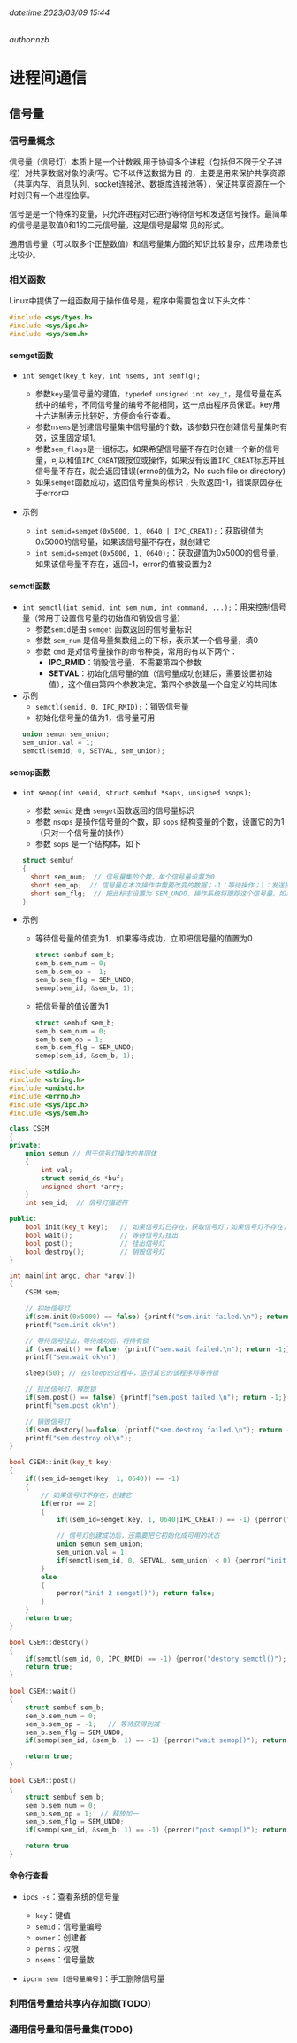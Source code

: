 ###### datetime:2023/03/09 15:44

###### author:nzb

# 进程间通信

## 信号量

### 信号量概念

信号量（信号灯）本质上是一个计数器,用于协调多个进程（包括但不限于父子进程）对共享数据对象的读/写。它不以传送数据为目
的，主要是用来保护共享资源（共享内存、消息队列、socket连接池、数据库连接池等），保证共享资源在一个时刻只有一个进程独享。

信号是是一个特殊的变量，只允许进程对它进行等待信号和发送信号操作。最简单的信号是是取值0和1的二元信号量，这是信号是最常 见的形式。

通用信号量（可以取多个正整数值）和信号量集方面的知识比较复杂，应用场景也比较少。

### 相关函数

Linux中提供了一组函数用于操作值号是，程序中需要包含以下头文件：

```c++
#include <sys/tyes.h>
#include <sys/ipc.h>
#include <sys/sem.h>
```

#### semget函数

- `int semget(key_t key, int nsems, int semflg);`

    - 参数`key`是信号量的键值，`typedef unsigned int key_t`，是信号量在系统中的编号，不同信号量的编号不能相同，这一点由程序员保证。key用十六进制表示比较好，方便命令行查看。
    - 参数`nsems`是创建信号量集中信号量的个数，该参数只在创建信号量集时有效，这里固定填1。
    - 参数`sem_flags`是一组标志，如果希望信号量不存在时创建一个新的信号量，可以和值`IPC_CREAT`做按位或操作，如果没有设置`IPC_CREAT`标志并且信号量不存在，就会返回错误(errno的值为2，No such
      file or directory)
    - 如果`semget`函数成功，返回信号量集的标识；失败返回-1，错误原因存在于error中

- 示例
    - `int semid=semget(0x5000, 1, 0640 | IPC_CREAT);`：获取键值为0x5000的信号量，如果该信号量不存在，就创建它
    - `int semid=semget(0x5000, 1, 0640);`：获取键值为0x5000的信号量，如果该信号量不存在，返回-1，error的值被设置为2

#### semctl函数

- `int semctl(int semid, int sem_num, int command, ...);`：用来控制信号量（常用于设置信号量的初始值和销毁信号量）
    - 参数`semid`是由 `semget` 函数返回的信号量标识
    - 参数 `sem_num` 是信号量集数组上的下标，表示某一个信号量，填0
    - 参数 `cmd` 是对信号量操作的命令种类，常用的有以下两个：
        - **IPC_RMID**：销毁信号量，不需要第四个参数
        - **SETVAL**：初始化信号量的值（信号量成功创建后，需要设置初始值），这个值由第四个参数决定。第四个参数是一个自定义的共同体
- 示例
    - `semctl(semid, 0, IPC_RMID);`：销毁信号量
    - 初始化信号量的值为1，信号量可用
  ```c++
  union semun sem_union;
  sem_union.val = 1;
  semctl(semid, 0, SETVAL, sem_union);
  ```

#### semop函数

- `int semop(int semid, struct sembuf *sops, unsigned nsops);`

    - 参数 `semid` 是由 `semget`函数返回的信号量标识
    - 参数 `nsops` 是操作信号量的个数，即 `sops` 结构变量的个数，设置它的为1（只对一个信号量的操作）
    - 参数 `sops` 是一个结构体，如下
  ```c++
  struct sembuf
  {
    short sem_num;  // 信号量集的个数，单个信号量设置为0
    short sem_op;  // 信号量在本次操作中需要改变的数据；-1：等待操作；1：发送操作
    short sem_flg;  // 把此标志设置为 SEM_UNDO，操作系统将跟踪这个信号量。如果当前进程退出时没有释放信号量，操作系统将释放信号量，避免资源被锁死。
  }
  ```
- 示例

    - 等待信号量的值变为1，如果等待成功，立即把信号量的值置为0
      
      ```c++
      struct sembuf sem_b;
      sem_b.sem_num = 0;
      sem_b.sem_op = -1;
      sem_b.sem_flg = SEM_UNDO;
      semop(sem_id, &sem_b, 1);
      ```

    - 把信号量的值设置为1

      ```c++
      struct sembuf sem_b;
      sem_b.sem_num = 0;
      sem_b.sem_op = 1;
      sem_b.sem_flg = SEM_UNDO;
      semop(sem_id, &sem_b, 1);
      ```

```c++
#include <stdio.h>
#include <string.h>
#include <unistd.h>
#include <errno.h>
#include <sys/ipc.h>
#include <sys/sem.h>

class CSEM
{
private:
    union semun // 用于信号灯操作的共同体
    {
        int val;
        struct semid_ds *buf;
        unsigned short *arry;
    }
    int sem_id;  // 信号灯描述符

public:
    bool init(key_t key);   // 如果信号灯已存在，获取信号灯；如果信号灯不存在，则创建信号灯并初始化。
    bool wait();            // 等待信号灯挂出
    bool post();            // 挂出信号灯
    bool destroy();         // 销毁信号灯
}

int main(int argc, char *argv[])
{
    CSEM sem;

    // 初始信号灯
    if(sem.init(0x5000) == false) {printf("sem.init failed.\n"); return -1;}
    printf("sem.init ok\n");

    // 等待信号挂出，等待成功后，将持有锁
    if (sem.wait() == false) {printf("sem.wait failed.\n"); return -1;}
    printf("sem.wait ok\n");

    sleep(50); // 在sleep的过程中，运行其它的该程序将等待锁

    // 挂出信号灯，释放锁
    if(sem.post() == false) {printf("sem.post failed.\n"); return -1;}
    printf("sem.post ok\n");

    // 销毁信号灯
    if(sem.destory()==false) {printf("sem.destroy failed.\n"); return -1;}
    printf("sem.destroy ok\n");
}

bool CSEM::init(key_t key)
{
    if((sem_id=semget(key, 1, 0640)) == -1)
    {
        // 如果信号灯不存在，创建它
        if(error == 2)
        {
            if((sem_id=semget(key, 1, 0640|IPC_CREAT)) == -1) {perror("init 1 semget()"); return false;}

            // 信号灯创建成功后，还需要把它初始化成可用的状态
            union semun sem_union;
            sem_union.val = 1;
            if(semctl(sem_id, 0, SETVAL, sem_union) < 0) {perror("init semctl()"); return false;}
        }
        else
        {
            perror("init 2 semget()"); return false;
        }
    }
    return true;
}

bool CSEM::destory()
{
    if(semctl(sem_id, 0, IPC_RMID) == -1) {perror("destory semctl()"); return false;}
    return true;
}

bool CSEM::wait()
{
    struct sembuf sem_b;
    sem_b.sem_num = 0;
    sem_b.sem_op = -1;   // 等待获得到减一
    sem_b.sem_flg = SEM_UNDO;
    if(semop(sem_id, &sem_b, 1) == -1) {perror("wait semop()"); return false;}

    return true;
}

bool CSEM::post()
{
    struct sembuf sem_b;
    sem_b.sem_num = 0;
    sem_b.sem_op = 1;  // 释放加一
    sem_b.sem_flg = SEM_UNDO;
    if(semop(sem_id, &sem_b, 1) == -1) {perror("post semop()"); return false;}

    return true
}
```

#### 命令行查看

- `ipcs -s`：查看系统的信号量
    - `key`：键值
    - `semid`：信号量编号
    - `owner`：创建者
    - `perms`：权限
    - `nsems`：信号量数

- `ipcrm sem [信号量编号]`：手工删除信号量

### 利用信号量给共享内存加锁(TODO)

### 通用信号量和信号量集(TODO)